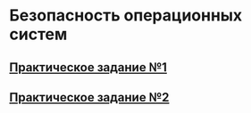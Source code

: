 # __Безопасность операционных систем__
## [Практическое задание №1](https://github.com/FuriousLoco/Pavlyuchenkov_1st_lec_prac) 
## [Практическое задание №2](https://github.com/FuriousLoco/mysyslog)
